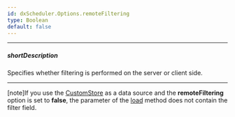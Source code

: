 ```yaml
---
id: dxScheduler.Options.remoteFiltering
type: Boolean
default: false
---
```

---
##### shortDescription
Specifies whether filtering is performed on the server or client side.

---
[note]If you use the [CustomStore](/api-reference/30%20Data%20Layer/CustomStore/CustomStore.md '/Documentation/ApiReference/Data_Layer/CustomStore/') as a data source and the **remoteFiltering** option is set to **false**, the parameter of the [load](/api-reference/30%20Data%20Layer/Store/3%20Methods/load(options).md '/Documentation/ApiReference/Data_Layer/CustomStore/Methods/#loadoptions') method does not contain the filter field.